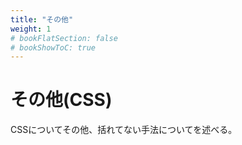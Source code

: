 ```yaml
---
title: "その他"
weight: 1
# bookFlatSection: false
# bookShowToC: true
---
```



# その他(CSS)

CSSについてその他、括れてない手法についてを述べる。


